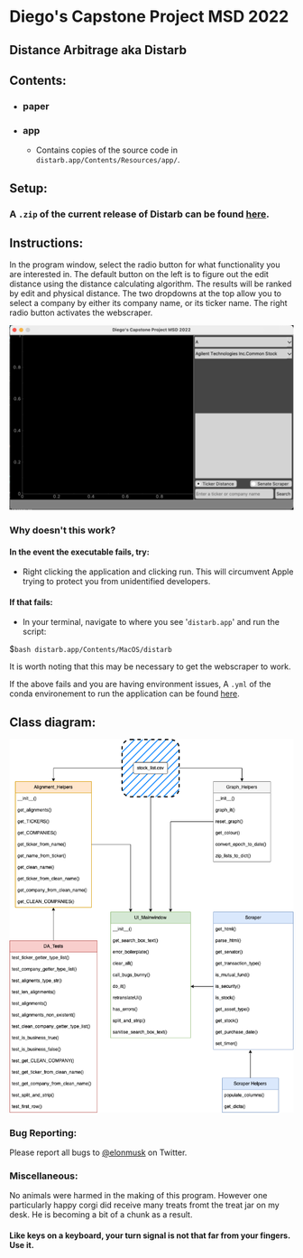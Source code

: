 # Diego's Capstone Project MSD 2022

## Distance Arbitrage aka Distarb

## Contents:
	
* ### paper

* ### app
	* Contains copies of the source code in `distarb.app/Contents/Resources/app/`.


## Setup:

### A `.zip` of the current release of Distarb can be found [here](https://github.com/UtahMSD/diegoPisciotta/releases/tag/1.1.0).

## Instructions:

In the program window, select the radio button for what functionality you are interested in. The default button on the left is to figure out the edit distance using the distance calculating algorithm. The results will be ranked by edit and physical distance. The two dropdowns at the top allow you to select a company by either its company name, or its ticker name. The right radio button activates the webscraper.

![app](app_screen.png)

### Why doesn't this work?


#### In the event the executable fails, try:
 
 - Right clicking the application and clicking run. This will circumvent Apple trying to protect you from unidentified developers.

#### If that fails:

 - In your terminal, navigate to where you see '`distarb.app`' and run the script: 
 
 $`bash distarb.app/Contents/MacOS/distarb`
 
It is worth noting that this may be necessary to get the webscraper to work.
 
 
If the above fails and you are having environment issues, A `.yml` of the conda environement to run the application can be found [here](https://anaconda.org/daegybyte/distarb).


## Class diagram:

![diagram](distance_arbitrage.drawio.png)

### Bug Reporting:

Please report all bugs to [@elonmusk](https://twitter.com/elonmusk/with_replies?lang=en) on Twitter.

### Miscellaneous:
 
No animals were harmed in the making of this program. However one particularly happy corgi did receive many treats fromt the treat jar on my desk. He is becoming a bit of a chunk as a result. 


#### Like keys on a keyboard, your turn signal is not that far from your fingers. Use it.